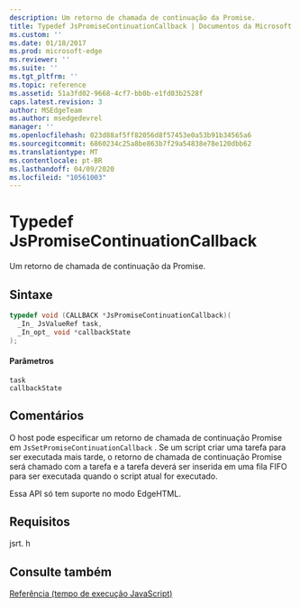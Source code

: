 ```yaml
---
description: Um retorno de chamada de continuação da Promise.
title: Typedef JsPromiseContinuationCallback | Documentos da Microsoft
ms.custom: ''
ms.date: 01/18/2017
ms.prod: microsoft-edge
ms.reviewer: ''
ms.suite: ''
ms.tgt_pltfrm: ''
ms.topic: reference
ms.assetid: 51a3fd02-9668-4cf7-bb0b-e1fd03b2528f
caps.latest.revision: 3
author: MSEdgeTeam
ms.author: msedgedevrel
manager: ''
ms.openlocfilehash: 023d88af5ff82056d8f57453e0a53b91b34565a6
ms.sourcegitcommit: 6860234c25a8be863b7f29a54838e78e120dbb62
ms.translationtype: MT
ms.contentlocale: pt-BR
ms.lasthandoff: 04/09/2020
ms.locfileid: "10561003"
---
```

# Typedef JsPromiseContinuationCallback
Um retorno de chamada de continuação da Promise.  
  
## Sintaxe  
  
```cpp  
typedef void (CALLBACK *JsPromiseContinuationCallback)(  
  _In_ JsValueRef task,  
  _In_opt_ void *callbackState  
);  
```  
  
#### Parâmetros  
 `task`  
  `callbackState`  
  
## Comentários  
 O host pode especificar um retorno de chamada de continuação Promise em `JsSetPromiseContinuationCallback` . Se um script criar uma tarefa para ser executada mais tarde, o retorno de chamada de continuação Promise será chamado com a tarefa e a tarefa deverá ser inserida em uma fila FIFO para ser executada quando o script atual for executado.  
  
 Essa API só tem suporte no modo EdgeHTML.  
  
## Requisitos  
 jsrt. h  
  
## Consulte também  
 [Referência (tempo de execução JavaScript)](../chakra-hosting/reference-javascript-runtime.md)